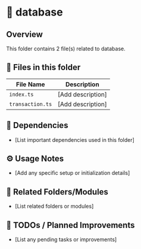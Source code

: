 # 📂 database

## Overview
This folder contains 2 file(s) related to database.

## 📄 Files in this folder

| File Name | Description |
|-----------|-------------|
| `index.ts` | [Add description] |
| `transaction.ts` | [Add description] |

## 🔗 Dependencies
- [List important dependencies used in this folder]

## ⚙️ Usage Notes
- [Add any specific setup or initialization details]

## 🔄 Related Folders/Modules
- [List related folders or modules]

## 🚧 TODOs / Planned Improvements
- [List any pending tasks or improvements]
